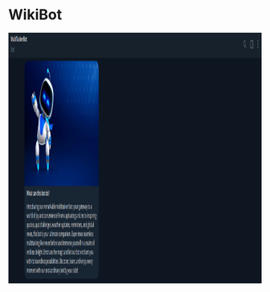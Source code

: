 # WikiBot

<div align="center">
    <img src="/WellcomeNoteBot.png" width="800px" height="500px"/> 
</div>
